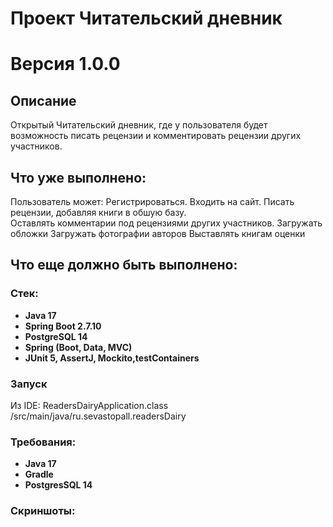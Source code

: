# Проект Читательский дневник
# Версия 1.0.0

## Описание
Открытый Читательский дневник, где у пользователя будет возможность писать рецензии и комментировать рецензии других участников.

## Что уже выполнено:
Пользователь может: 
Регистрироваться.
Входить на сайт.
Писать рецензии, добавляя книги в обшую базу.  
Оставлять комментарии под рецензиями других участников.
Загружать обложки 
Загружать фотографии авторов
Выставлять книгам оценки

## Что еще должно быть выполнено:


### Стек:
- **Java 17**
- **Spring Boot 2.7.10**
- **PostgreSQL 14**
- **Spring (Boot, Data, MVC)**
- **JUnit 5, AssertJ, Mockito,testContainers**

### Запуск
Из IDE: ReadersDairyApplication.class /src/main/java/ru.sevastopall.readersDairy

### Требования:
- **Java 17**
- **Gradle**
- **PostgresSQL 14**

### Скриншоты:
